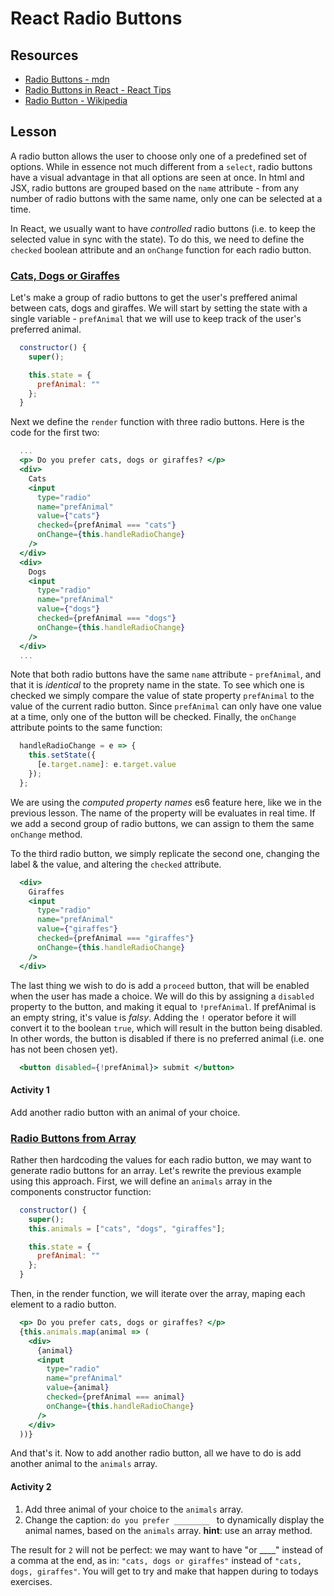 # React Radio Buttons

## Resources

* [Radio Buttons - mdn](https://developer.mozilla.org/en-US/docs/Web/HTML/Element/input/radio)
* [Radio Buttons in React - React Tips](http://react.tips/radio-buttons-in-reactjs/)
* [Radio Button - Wikipedia](https://en.wikipedia.org/wiki/Radio_button)

## Lesson

A radio button allows the user to choose only one of a predefined set of options. While in essence not much different from a `select`, radio buttons have a visual advantage in that all options are seen at once. In html and JSX, radio buttons are grouped based on the `name` attribute - from any number of radio buttons with the same name, only one can be selected at a time.

In React, we usually want to have _controlled_ radio buttons (i.e. to keep the selected value in sync with the state). To do this, we need to define the `checked` boolean attribute and an `onChange` function for each radio button.

### [Cats, Dogs or Giraffes](https://codesandbox.io/s/2z50371kyj)

Let's make a group of radio buttons to get the user's preffered animal between cats, dogs and giraffes. We will start by setting the state with a single variable - `prefAnimal` that we will use to keep track of the user's preferred animal.

```jsx
  constructor() {
    super();

    this.state = {
      prefAnimal: ""
    };
  }
```

Next we define the `render` function with three radio buttons. Here is the code for the first two:

```jsx
  ...
  <p> Do you prefer cats, dogs or giraffes? </p>
  <div>
    Cats
    <input
      type="radio"
      name="prefAnimal"
      value={"cats"}
      checked={prefAnimal === "cats"}
      onChange={this.handleRadioChange}
    />
  </div>
  <div>
    Dogs
    <input
      type="radio"
      name="prefAnimal"
      value={"dogs"}
      checked={prefAnimal === "dogs"}
      onChange={this.handleRadioChange}
    />
  </div>
  ...
```

Note that both radio buttons have the same `name` attribute - `prefAnimal`, and that it is _identical_ to the proprety name in the state. To see which one is checked we simply compare the value of state property `prefAnimal` to the value of the current radio button. Since `prefAnimal` can only have one value at a time, only one of the button will be checked. Finally, the `onChange` attribute points to the same function:

```jsx
  handleRadioChange = e => {
    this.setState({
      [e.target.name]: e.target.value
    });
  };
```

We are using the _computed property names_ es6 feature here, like we in the previous lesson. The name of the property will be evaluates in real time. If we add a second group of radio buttons, we can assign to them the same `onChange` method.

To the third radio button, we simply replicate the second one, changing the label & the value, and altering the `checked` attribute.

```jsx
  <div>
    Giraffes
    <input
      type="radio"
      name="prefAnimal"
      value={"giraffes"}
      checked={prefAnimal === "giraffes"}
      onChange={this.handleRadioChange}
    />
  </div>
```

The last thing we wish to do is add a `proceed` button, that will be enabled when the user has made a choice. We will do this by assigning a `disabled` property to the button, and making it equal to `!prefAnimal`. If prefAnimal is an empty string, it's value is _falsy_. Adding the `!` operator before it will convert it to the boolean `true`, which will result in the button being disabled. In other words, the button is disabled if there is no preferred animal (i.e. one has not been chosen yet).

```jsx
  <button disabled={!prefAnimal}> submit </button>
```

#### Activity 1

Add another radio button with an animal of your choice.

### [Radio Buttons from Array](https://codesandbox.io/s/4qxj11v3w0)

Rather then hardcoding the values for each radio button, we may want to generate radio buttons for an array. Let's rewrite the previous example using this approach. First, we will define an `animals` array in the components constructor function:

```jsx
  constructor() {
    super();
    this.animals = ["cats", "dogs", "giraffes"];

    this.state = {
      prefAnimal: ""
    };
  }
```

Then, in the render function, we will iterate over the array, maping each element to a radio button.

```jsx
  <p> Do you prefer cats, dogs or giraffes? </p>
  {this.animals.map(animal => (
    <div>
      {animal}
      <input
        type="radio"
        name="prefAnimal"
        value={animal}
        checked={prefAnimal === animal}
        onChange={this.handleRadioChange}
      />
    </div>
  ))}
```

And that's it. Now to add another radio button, all we have to do is add another animal to the `animals` array.

#### Activity 2

1. Add three animal of your choice to the `animals` array.
2. Change the caption: `do you prefer ________ ` to dynamically display the animal names, based on the `animals` array.  **hint**: use an array method.

The result for `2` will not be perfect: we may want to have "or ____" instead of a comma at the end, as in: `"cats, dogs or giraffes"` instead of `"cats, dogs, giraffes"`. You will get to try and make that happen during to todays exercises.